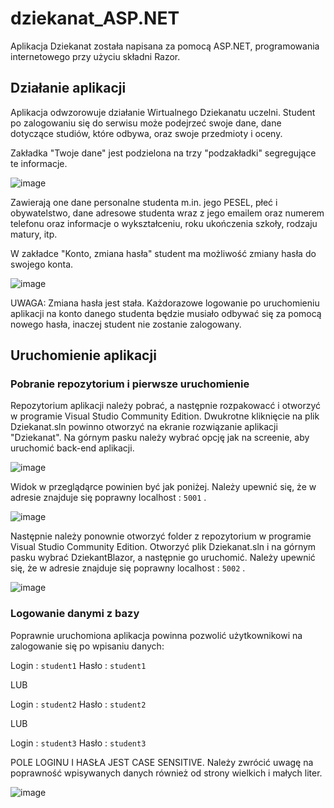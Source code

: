 # dziekanat_ASP.NET

Aplikacja Dziekanat została napisana za pomocą ASP.NET, programowania internetowego przy użyciu składni Razor. 


## Działanie aplikacji 

Aplikacja odwzorowuje działanie Wirtualnego Dziekanatu uczelni. Student po zalogowaniu się do serwisu może podejrzeć swoje dane, dane dotyczące studiów, które odbywa, oraz swoje przedmioty i oceny. 

Zakładka "Twoje dane" jest podzielona na trzy "podzakładki" segregujące te informacje. 

![image](https://user-images.githubusercontent.com/65779777/218808834-05d34364-9b43-438f-abf3-aff39d56d45e.png)

Zawierają one dane personalne studenta m.in. jego PESEL, płeć i obywatelstwo, dane adresowe studenta wraz z jego emailem oraz numerem telefonu oraz informacje o wykształceniu, roku ukończenia szkoły, rodzaju matury, itp.

W zakładce "Konto, zmiana hasła" student ma możliwość zmiany hasła do swojego konta. 

![image](https://user-images.githubusercontent.com/65779777/218817491-ef56d2c7-4c71-4af0-915d-9860fc6c0f30.png)

UWAGA: Zmiana hasła jest stała. Każdorazowe logowanie po uruchomieniu aplikacji na konto danego studenta będzie musiało odbywać się za pomocą nowego hasła, inaczej student nie zostanie zalogowany. 


## Uruchomienie aplikacji

### Pobranie repozytorium i pierwsze uruchomienie 

Repozytorium aplikacji należy pobrać, a następnie rozpakowacć i otworzyć w programie Visual Studio Community Edition. 
Dwukrotne kliknięcie na plik Dziekanat.sln powinno otworzyć na ekranie rozwiązanie aplikacji "Dziekanat". Na górnym pasku należy wybrać opcję jak na screenie, aby uruchomić back-end aplikacji.

![image](https://user-images.githubusercontent.com/65779777/218805863-468df4ef-c2fe-4e42-9132-1d5a855b0b9e.png)



Widok w przeglądąrce powinien być jak poniżej. Należy upewnić się, że w adresie znajduje się poprawny localhost : `5001` .

![image](https://user-images.githubusercontent.com/65779777/218801491-9dba5033-a547-4db0-a68c-f2738511afb0.png)



Następnie należy ponownie otworzyć folder z repozytorium w programie Visual Studio Community Edition. Otworzyć plik Dziekanat.sln i na górnym pasku wybrać DziekantBlazor, a następnie go uruchomić. Należy upewnić się, że w adresie znajduje się poprawny localhost : `5002` .

![image](https://user-images.githubusercontent.com/65779777/218805771-c4b93823-1c4c-4500-bfac-c549f9ac52ea.png)


### Logowanie danymi z bazy

Poprawnie uruchomiona aplikacja powinna pozwolić użytkownikowi na zalogowanie się po wpisaniu danych: 

Login : `student1`
Hasło : `student1`

LUB

Login : `student2`
Hasło : `student2`

LUB 

Login : `student3`
Hasło : `student3`

POLE LOGINU I HASŁA JEST CASE SENSITIVE. Należy zwrócić uwagę na poprawność wpisywanych danych również od strony wielkich i małych liter. 

![image](https://user-images.githubusercontent.com/65779777/218806697-6ad1f6a6-59da-419e-8cec-18dca917bbf9.png)
